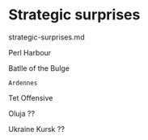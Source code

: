 # Strategic surprises

 strategic-surprises.md
 
Perl Harbour

Batlle of the Bulge

    Ardennes

Tet Offensive

Oluja ??

Ukraine Kursk ??